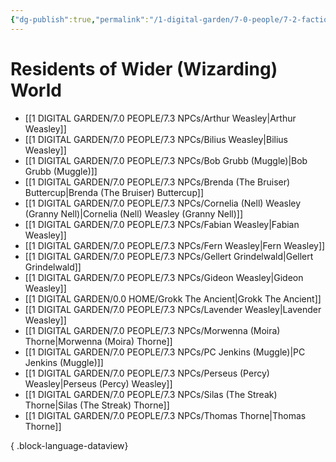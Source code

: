 ```yaml
---
{"dg-publish":true,"permalink":"/1-digital-garden/7-0-people/7-2-factions/07-2-10-wider-world-residents/"}
---
```


# Residents of Wider (Wizarding) World

- [[1 DIGITAL GARDEN/7.0 PEOPLE/7.3 NPCs/Arthur Weasley\|Arthur Weasley]]
- [[1 DIGITAL GARDEN/7.0 PEOPLE/7.3 NPCs/Bilius Weasley\|Bilius Weasley]]
- [[1 DIGITAL GARDEN/7.0 PEOPLE/7.3 NPCs/Bob Grubb (Muggle)\|Bob Grubb (Muggle)]]
- [[1 DIGITAL GARDEN/7.0 PEOPLE/7.3 NPCs/Brenda (The Bruiser) Buttercup\|Brenda (The Bruiser) Buttercup]]
- [[1 DIGITAL GARDEN/7.0 PEOPLE/7.3 NPCs/Cornelia (Nell) Weasley (Granny Nell)\|Cornelia (Nell) Weasley (Granny Nell)]]
- [[1 DIGITAL GARDEN/7.0 PEOPLE/7.3 NPCs/Fabian Weasley\|Fabian Weasley]]
- [[1 DIGITAL GARDEN/7.0 PEOPLE/7.3 NPCs/Fern Weasley\|Fern Weasley]]
- [[1 DIGITAL GARDEN/7.0 PEOPLE/7.3 NPCs/Gellert Grindelwald\|Gellert Grindelwald]]
- [[1 DIGITAL GARDEN/7.0 PEOPLE/7.3 NPCs/Gideon Weasley\|Gideon Weasley]]
- [[1 DIGITAL GARDEN/0.0 HOME/Grokk The Ancient\|Grokk The Ancient]]
- [[1 DIGITAL GARDEN/7.0 PEOPLE/7.3 NPCs/Lavender Weasley\|Lavender Weasley]]
- [[1 DIGITAL GARDEN/7.0 PEOPLE/7.3 NPCs/Morwenna (Moira) Thorne\|Morwenna (Moira) Thorne]]
- [[1 DIGITAL GARDEN/7.0 PEOPLE/7.3 NPCs/PC Jenkins (Muggle)\|PC Jenkins (Muggle)]]
- [[1 DIGITAL GARDEN/7.0 PEOPLE/7.3 NPCs/Perseus (Percy) Weasley\|Perseus (Percy) Weasley]]
- [[1 DIGITAL GARDEN/7.0 PEOPLE/7.3 NPCs/Silas (The Streak) Thorne\|Silas (The Streak) Thorne]]
- [[1 DIGITAL GARDEN/7.0 PEOPLE/7.3 NPCs/Thomas Thorne\|Thomas Thorne]]

{ .block-language-dataview}

